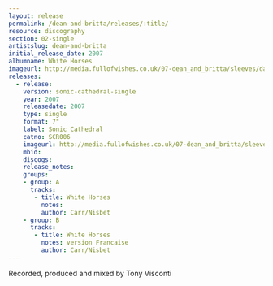 ```yaml
---
layout: release
permalink: /dean-and-britta/releases/:title/
resource: discography
section: 02-single
artistslug: dean-and-britta
initial_release_date: 2007
albumname: White Horses
imageurl: http://media.fullofwishes.co.uk/07-dean_and_britta/sleeves/dab_whitehorses.jpg
releases:
  - release: 
    version: sonic-cathedral-single
    year: 2007
    releasedate: 2007
    type: single
    format: 7"
    label: Sonic Cathedral
    catno: SCR006
    imageurl: http://media.fullofwishes.co.uk/07-dean_and_britta/sleeves/dab_whitehorses.jpg
    mbid: 
    discogs: 
    release_notes:
    groups:
    - group: A
      tracks:
       - title: White Horses
         notes:
         author: Carr/Nisbet
    - group: B
      tracks:
       - title: White Horses
         notes: version Francaise
         author: Carr/Nisbet
---
```

Recorded, produced and mixed by Tony Visconti